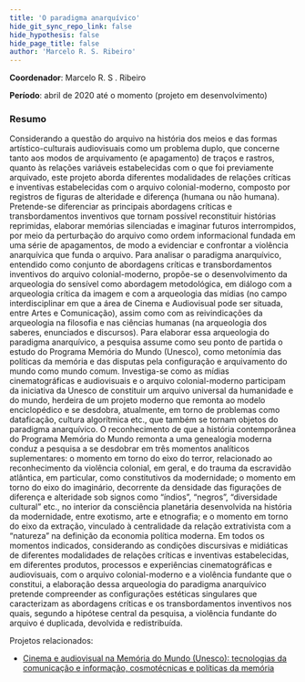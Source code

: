 ```yaml
---
title: 'O paradigma anarquívico'
hide_git_sync_repo_link: false
hide_hypothesis: false
hide_page_title: false
author: 'Marcelo R. S. Ribeiro'
---
```


**Coordenador**: Marcelo R. S . Ribeiro

**Período**: abril de 2020 até o momento (projeto em desenvolvimento)

### Resumo

Considerando a questão do arquivo na história dos meios e das formas artístico-culturais audiovisuais como um problema duplo, que concerne tanto aos modos de arquivamento (e apagamento) de traços e rastros, quanto às relações variáveis estabelecidas com o que foi previamente arquivado, este projeto aborda diferentes modalidades de relações críticas e inventivas estabelecidas com o arquivo colonial-moderno, composto por registros de figuras de alteridade e diferença (humana ou não humana). Pretende-se diferenciar as principais abordagens críticas e transbordamentos inventivos que tornam possível reconstituir histórias reprimidas, elaborar memórias silenciadas e imaginar futuros interrompidos, por meio da perturbação do arquivo como ordem informacional fundada em uma série de apagamentos, de modo a evidenciar e confrontar a violência anarquívica que funda o arquivo. Para analisar o paradigma anarquívico, entendido como conjunto de abordagens críticas e transbordamentos inventivos do arquivo colonial-moderno, propõe-se o desenvolvimento da arqueologia do sensível como abordagem metodológica, em diálogo com a arqueologia crítica da imagem e com a arqueologia das mídias (no campo interdisciplinar em que a área de Cinema e Audiovisual pode ser situada, entre Artes e Comunicação), assim como com as reivindicações da arqueologia na filosofia e nas ciências humanas (na arqueologia dos saberes, enunciados e discursos). Para elaborar essa arqueologia do paradigma anarquívico, a pesquisa assume como seu ponto de partida o estudo do Programa Memória do Mundo (Unesco), como metonímia das políticas da memória e das disputas pela configuração e arquivamento do mundo como mundo comum. Investiga-se como as mídias cinematográficas e audiovisuais e o arquivo colonial-moderno participam da iniciativa da Unesco de constituir um arquivo universal da humanidade e do mundo, herdeira de um projeto moderno que remonta ao modelo enciclopédico e se desdobra, atualmente, em torno de problemas como dataficação, cultura algorítmica etc., que também se tornam objetos do paradigma anarquívico. O reconhecimento de que a história contemporânea do Programa Memória do Mundo remonta a uma genealogia moderna conduz a pesquisa a se desdobrar em três momentos analíticos suplementares: o momento em torno do eixo do terror, relacionado ao reconhecimento da violência colonial, em geral, e do trauma da escravidão atlântica, em particular, como constitutivos da modernidade; o momento em torno do eixo do imaginário, decorrente da densidade das figurações de diferença e alteridade sob signos como “índios”, “negros”, “diversidade cultural” etc., no interior da consciência planetária desenvolvida na história da modernidade, entre exotismo, arte e etnografia; e o momento em torno do eixo da extração, vinculado à centralidade da relação extrativista com a “natureza” na definição da economia política moderna. Em todos os momentos indicados, considerando as condições discursivas e midiáticas de diferentes modalidades de relações críticas e inventivas estabelecidas, em diferentes produtos, processos e experiências cinematográficas e audiovisuais, com o arquivo colonial-moderno e a violência fundante que o constitui, a elaboração dessa arqueologia do paradigma anarquívico pretende compreender as configurações estéticas singulares que caracterizam as abordagens críticas e os transbordamentos inventivos nos quais, segundo a hipótese central da pesquisa, a violência fundante do arquivo é duplicada, devolvida e redistribuída.

Projetos relacionados:

- [Cinema e audiovisual na Memória do Mundo (Unesco): tecnologias da comunicação e informação, cosmotécnicas e políticas da memória](/projetos/pesquisa/o-paradigma-anarquivico/pibic-2021-2022-cinema-e-audiovisual-na-memoria-do-mundo)